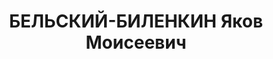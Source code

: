 ---
title: БЕЛЬСКИЙ-БИЛЕНКИН Яков Моисеевич
description: 'Род. в 1897, Одесса, еврей, обр.: среднее, член ВКП(б). Проживал: Москва,
  ул. Петровка, д. 26, кв. 110. Фельетонист в газете "Вечерняя Москва".

  Арестован 26.07.1937. Обв. в участии в троцкистско-зиновьевской террористической
  организации, совершившей в 1934 г. убийство Кирова. Приговор: ВК ВС СССР, 05.11.1937
  – ВМН. Расстрелян 05.11.1937, г.Москва.

  Реабилитирован Пленумом Верховного суда СССР 20.06.1990'
---
